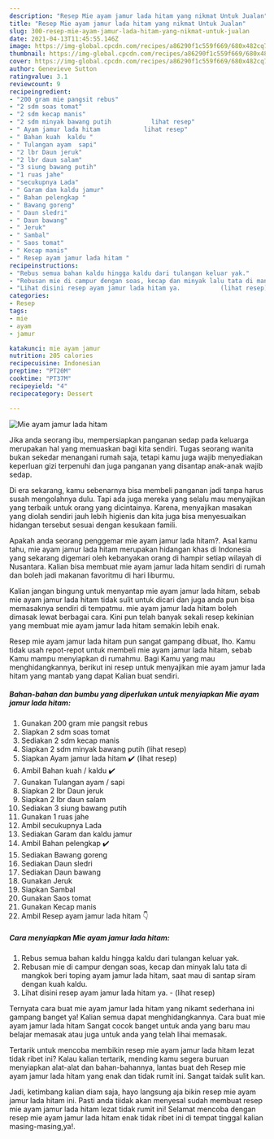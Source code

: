 ```yaml
---
description: "Resep Mie ayam jamur lada hitam yang nikmat Untuk Jualan"
title: "Resep Mie ayam jamur lada hitam yang nikmat Untuk Jualan"
slug: 300-resep-mie-ayam-jamur-lada-hitam-yang-nikmat-untuk-jualan
date: 2021-04-13T11:45:55.146Z
image: https://img-global.cpcdn.com/recipes/a86290f1c559f669/680x482cq70/mie-ayam-jamur-lada-hitam-foto-resep-utama.jpg
thumbnail: https://img-global.cpcdn.com/recipes/a86290f1c559f669/680x482cq70/mie-ayam-jamur-lada-hitam-foto-resep-utama.jpg
cover: https://img-global.cpcdn.com/recipes/a86290f1c559f669/680x482cq70/mie-ayam-jamur-lada-hitam-foto-resep-utama.jpg
author: Genevieve Sutton
ratingvalue: 3.1
reviewcount: 9
recipeingredient:
- "200 gram mie pangsit rebus"
- "2 sdm soas tomat"
- "2 sdm kecap manis"
- "2 sdm minyak bawang putih           lihat resep"
- " Ayam jamur lada hitam            lihat resep"
- " Bahan kuah  kaldu "
- " Tulangan ayam  sapi"
- "2 lbr Daun jeruk"
- "2 lbr daun salam"
- "3 siung bawang putih"
- "1 ruas jahe"
- "secukupnya Lada"
- " Garam dan kaldu jamur"
- " Bahan pelengkap "
- " Bawang goreng"
- " Daun sledri"
- " Daun bawang"
- " Jeruk"
- " Sambal"
- " Saos tomat"
- " Kecap manis"
- " Resep ayam jamur lada hitam "
recipeinstructions:
- "Rebus semua bahan kaldu hingga kaldu dari tulangan keluar yak."
- "Rebusan mie di campur dengan soas, kecap dan minyak lalu tata di mangkok beri toping ayam jamur lada hitam, saat mau di santap siram dengan kuah kaldu."
- "Lihat disini resep ayam jamur lada hitam ya.           (lihat resep)"
categories:
- Resep
tags:
- mie
- ayam
- jamur

katakunci: mie ayam jamur 
nutrition: 205 calories
recipecuisine: Indonesian
preptime: "PT20M"
cooktime: "PT37M"
recipeyield: "4"
recipecategory: Dessert

---
```



![Mie ayam jamur lada hitam](https://img-global.cpcdn.com/recipes/a86290f1c559f669/680x482cq70/mie-ayam-jamur-lada-hitam-foto-resep-utama.jpg)

Jika anda seorang ibu, mempersiapkan panganan sedap pada keluarga merupakan hal yang memuaskan bagi kita sendiri. Tugas seorang  wanita bukan sekedar menangani rumah saja, tetapi kamu juga wajib menyediakan keperluan gizi terpenuhi dan juga panganan yang disantap anak-anak wajib sedap.

Di era  sekarang, kamu sebenarnya bisa membeli panganan jadi tanpa harus susah mengolahnya dulu. Tapi ada juga mereka yang selalu mau menyajikan yang terbaik untuk orang yang dicintainya. Karena, menyajikan masakan yang diolah sendiri jauh lebih higienis dan kita juga bisa menyesuaikan hidangan tersebut sesuai dengan kesukaan famili. 



Apakah anda seorang penggemar mie ayam jamur lada hitam?. Asal kamu tahu, mie ayam jamur lada hitam merupakan hidangan khas di Indonesia yang sekarang digemari oleh kebanyakan orang di hampir setiap wilayah di Nusantara. Kalian bisa membuat mie ayam jamur lada hitam sendiri di rumah dan boleh jadi makanan favoritmu di hari liburmu.

Kalian jangan bingung untuk menyantap mie ayam jamur lada hitam, sebab mie ayam jamur lada hitam tidak sulit untuk dicari dan juga anda pun bisa memasaknya sendiri di tempatmu. mie ayam jamur lada hitam boleh dimasak lewat berbagai cara. Kini pun telah banyak sekali resep kekinian yang membuat mie ayam jamur lada hitam semakin lebih enak.

Resep mie ayam jamur lada hitam pun sangat gampang dibuat, lho. Kamu tidak usah repot-repot untuk membeli mie ayam jamur lada hitam, sebab Kamu mampu menyiapkan di rumahmu. Bagi Kamu yang mau menghidangkannya, berikut ini resep untuk menyajikan mie ayam jamur lada hitam yang mantab yang dapat Kalian buat sendiri.

<!--inarticleads1-->

##### Bahan-bahan dan bumbu yang diperlukan untuk menyiapkan Mie ayam jamur lada hitam:

1. Gunakan 200 gram mie pangsit rebus
1. Siapkan 2 sdm soas tomat
1. Sediakan 2 sdm kecap manis
1. Siapkan 2 sdm minyak bawang putih           (lihat resep)
1. Siapkan  Ayam jamur lada hitam ✔️           (lihat resep)
1. Ambil  Bahan kuah / kaldu ✔️
1. Gunakan  Tulangan ayam / sapi
1. Siapkan 2 lbr Daun jeruk
1. Siapkan 2 lbr daun salam
1. Sediakan 3 siung bawang putih
1. Gunakan 1 ruas jahe
1. Ambil secukupnya Lada
1. Sediakan  Garam dan kaldu jamur
1. Ambil  Bahan pelengkap ✔️
1. Sediakan  Bawang goreng
1. Sediakan  Daun sledri
1. Sediakan  Daun bawang
1. Gunakan  Jeruk
1. Siapkan  Sambal
1. Gunakan  Saos tomat
1. Gunakan  Kecap manis
1. Ambil  Resep ayam jamur lada hitam 👇




<!--inarticleads2-->

##### Cara menyiapkan Mie ayam jamur lada hitam:

1. Rebus semua bahan kaldu hingga kaldu dari tulangan keluar yak.
1. Rebusan mie di campur dengan soas, kecap dan minyak lalu tata di mangkok beri toping ayam jamur lada hitam, saat mau di santap siram dengan kuah kaldu.
1. Lihat disini resep ayam jamur lada hitam ya. -           (lihat resep)




Ternyata cara buat mie ayam jamur lada hitam yang nikamt sederhana ini gampang banget ya! Kalian semua dapat menghidangkannya. Cara buat mie ayam jamur lada hitam Sangat cocok banget untuk anda yang baru mau belajar memasak atau juga untuk anda yang telah lihai memasak.

Tertarik untuk mencoba membikin resep mie ayam jamur lada hitam lezat tidak ribet ini? Kalau kalian tertarik, mending kamu segera buruan menyiapkan alat-alat dan bahan-bahannya, lantas buat deh Resep mie ayam jamur lada hitam yang enak dan tidak rumit ini. Sangat taidak sulit kan. 

Jadi, ketimbang kalian diam saja, hayo langsung aja bikin resep mie ayam jamur lada hitam ini. Pasti anda tiidak akan menyesal sudah membuat resep mie ayam jamur lada hitam lezat tidak rumit ini! Selamat mencoba dengan resep mie ayam jamur lada hitam enak tidak ribet ini di tempat tinggal kalian masing-masing,ya!.


